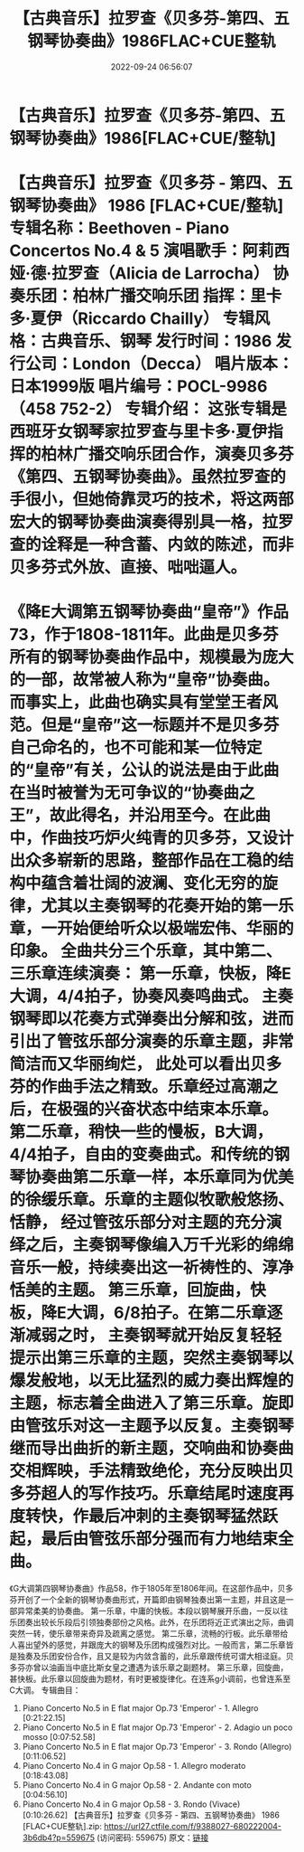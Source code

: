 ﻿---
title: 【古典音乐】拉罗查《贝多芬-第四、五钢琴协奏曲》1986FLAC+CUE整轨
date: 2022-09-24 06:56:07
categories: 古典音乐、新世纪、纯音雅乐
tags: 纯音雅乐
---
# 【古典音乐】拉罗查《贝多芬-第四、五钢琴协奏曲》1986[FLAC+CUE/整轨]

【古典音乐】拉罗查《贝多芬 - 第四、五钢琴协奏曲》 1986 [FLAC+CUE/整轨]
专辑名称：Beethoven - Piano Concertos No.4 & 5
演唱歌手：阿莉西娅·德·拉罗查（Alicia de Larrocha）
协奏乐团：柏林广播交响乐团
指挥：里卡多·夏伊（Riccardo Chailly）
专辑风格：古典音乐、钢琴
发行时间：1986
发行公司：London（Decca）
唱片版本：日本1999版
唱片编号：POCL-9986（458 752-2）
专辑介绍：
这张专辑是西班牙女钢琴家拉罗查与里卡多·夏伊指挥的柏林广播交响乐团合作，演奏贝多芬《第四、五钢琴协奏曲》。虽然拉罗查的手很小，但她倚靠灵巧的技术，将这两部宏大的钢琴协奏曲演奏得别具一格，拉罗查的诠释是一种含蓄、内敛的陈述，而非贝多芬式外放、直接、咄咄逼人。
=====================
《降E大调第五钢琴协奏曲“皇帝”》作品73，作于1808-1811年。此曲是贝多芬所有的钢琴协奏曲作品中，规模最为庞大的一部，故常被人称为“皇帝”协奏曲。而事实上，此曲也确实具有堂堂王者风范。但是“皇帝”这一标题并不是贝多芬自己命名的，也不可能和某一位特定的“皇帝”有关，公认的说法是由于此曲在当时被誉为无可争议的“协奏曲之王”，故此得名，并沿用至今。在此曲中，作曲技巧炉火纯青的贝多芬，又设计出众多崭新的思路，整部作品在工稳的结构中蕴含着壮阔的波澜、变化无穷的旋律，尤其以主奏钢琴的花奏开始的第一乐章，一开始便给听众以极端宏伟、华丽的印象。
全曲共分三个乐章，其中第二、三乐章连续演奏：
第一乐章，快板，降E大调，4/4拍子，协奏风奏鸣曲式。
主奏钢琴即以花奏方式弹奏出分解和弦，进而引出了管弦乐部分演奏的乐章主题，非常简洁而又华丽绚烂，
此处可以看出贝多芬的作曲手法之精致。乐章经过高潮之后，在极强的兴奋状态中结束本乐章。
第二乐章，稍快一些的慢板，B大调，4/4拍子，自由的变奏曲式。和传统的钢琴协奏曲第二乐章一样，本乐章同为优美的徐缓乐章。乐章的主题似牧歌般悠扬、恬静，
经过管弦乐部分对主题的充分演绎之后，主奏钢琴像编入万千光彩的绵绵音乐一般，持续奏出这一祈祷性的、淳净恬美的主题。
第三乐章，回旋曲，快板，降E大调，6/8拍子。在第二乐章逐渐减弱之时，
主奏钢琴就开始反复轻轻提示出第三乐章的主题，突然主奏钢琴以爆发般地，以无比猛烈的威力奏出辉煌的主题，标志着全曲进入了第三乐章。旋即由管弦乐对这一主题予以反复。主奏钢琴继而导出曲折的新主题，交响曲和协奏曲交相辉映，手法精致绝伦，充分反映出贝多芬超人的写作技巧。乐章结尾时速度再度转快，作最后冲刺的主奏钢琴猛然跃起，最后由管弦乐部分强而有力地结束全曲。
====================
《G大调第四钢琴协奏曲》作品58，作于1805年至1806年间。在这部作品中，贝多芬开创了一个全新的钢琴协奏曲形式，开篇即由钢琴独奏出第一主题，并且这是一部异常柔美的协奏曲。
第一乐章，中庸的快板。本段以钢琴展开乐曲，一反以往乐团奏出较长乐段后引领独奏部份之风格。此外，在乐团将近正式演出之际，曲调突然一转，使乐章带来奇异及疏离之感觉。
第二乐章，流畅的行板。此乐章带给人喜出望外的感觉，并跟庞大的钢琴及乐团构成强烈对比。一般而言，第二乐章皆是独奏及乐团安份合作，且又是较为内敛含蓄的，此乐章跟传统可谓大相迳庭。贝多芬亦曾以油画当中底比斯女皇之遭遇为该乐章之副题材。
第三乐章，回旋曲，甚快板。此乐章以回旋曲为题材，有时更被旋律化。在连系g小调前，也曾连系至C大调。
专辑曲目：
01. Piano Concerto No.5 in E flat major Op.73 'Emperor' - 1.
Allegro    [0:21:22.15]
02. Piano Concerto No.5 in E flat major Op.73 'Emperor' - 2.
Adagio un poco mosso
[0:07:52.58]
03. Piano Concerto No.5 in E flat major Op.73 'Emperor' - 3.
Rondo (Allegro)
[0:11:06.52]
04. Piano Concerto No.4 in G major Op.58 - 1. Allegro
moderato    [0:18:43.08]
05. Piano Concerto No.4 in G major Op.58 - 2. Andante con
moto    [0:04:56.10]
06. Piano Concerto No.4 in G major Op.58 - 3. Rondo
(Vivace)    [0:10:26.62]
【古典音乐】拉罗查《贝多芬 - 第四、五钢琴协奏曲》 1986
[FLAC+CUE整轨].zip: https://url27.ctfile.com/f/9388027-680222004-3b6db4?p=559675
(访问密码: 559675)
原文：[链接](https://blog.sina.com.cn/s/blog_1647c7e7601030zk5.html)